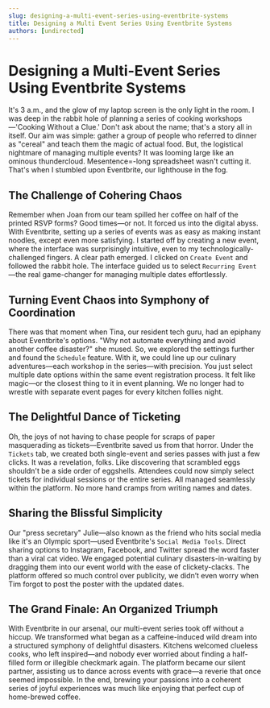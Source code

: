 ```yaml
---
slug: designing-a-multi-event-series-using-eventbrite-systems
title: Designing a Multi Event Series Using Eventbrite Systems
authors: [undirected]
---
```


# Designing a Multi-Event Series Using Eventbrite Systems

It's 3 a.m., and the glow of my laptop screen is the only light in the room. I was deep in the rabbit hole of planning a series of cooking workshops—'Cooking Without a Clue.' Don't ask about the name; that's a story all in itself. Our aim was simple: gather a group of people who referred to dinner as "cereal" and teach them the magic of actual food. But, the logistical nightmare of managing multiple events? It was looming large like an ominous thundercloud. Mesentence=-long spreadsheet wasn't cutting it. That's when I stumbled upon Eventbrite, our lighthouse in the fog.

## The Challenge of Cohering Chaos

Remember when Joan from our team spilled her coffee on half of the printed RSVP forms? Good times—or not. It forced us into the digital abyss. With Eventbrite, setting up a series of events was as easy as making instant noodles, except even more satisfying. I started off by creating a new event, where the interface was surprisingly intuitive, even to my technologically-challenged fingers. A clear path emerged. I clicked on `Create Event` and followed the rabbit hole. The interface guided us to select `Recurring Event`—the real game-changer for managing multiple dates effortlessly.

## Turning Event Chaos into Symphony of Coordination

There was that moment when Tina, our resident tech guru, had an epiphany about Eventbrite's options. "Why not automate everything and avoid another coffee disaster?" she mused. So, we explored the settings further and found the `Schedule` feature. With it, we could line up our culinary adventures—each workshop in the series—with precision. You just select multiple date options within the same event registration process. It felt like magic—or the closest thing to it in event planning. We no longer had to wrestle with separate event pages for every kitchen follies night.

## The Delightful Dance of Ticketing 

Oh, the joys of not having to chase people for scraps of paper masquerading as tickets—Eventbrite saved us from that horror. Under the `Tickets` tab, we created both single-event and series passes with just a few clicks. It was a revelation, folks. Like discovering that scrambled eggs shouldn't be a side order of eggshells. Attendees could now simply select tickets for individual sessions or the entire series. All managed seamlessly within the platform. No more hand cramps from writing names and dates.

## Sharing the Blissful Simplicity

Our "press secretary" Julie—also known as the friend who hits social media like it's an Olympic sport—used Eventbrite's `Social Media Tools`. Direct sharing options to Instagram, Facebook, and Twitter spread the word faster than a viral cat video. We engaged potential culinary disasters-in-waiting by dragging them into our event world with the ease of clickety-clacks. The platform offered so much control over publicity, we didn’t even worry when Tim forgot to post the poster with the updated dates.

## The Grand Finale: An Organized Triumph

With Eventbrite in our arsenal, our multi-event series took off without a hiccup. We transformed what began as a caffeine-induced wild dream into a structured symphony of delightful disasters. Kitchens welcomed clueless cooks, who left inspired—and nobody ever worried about finding a half-filled form or illegible checkmark again. The platform became our silent partner, assisting us to dance across events with grace—a reverie that once seemed impossible. In the end, brewing your passions into a coherent series of joyful experiences was much like enjoying that perfect cup of home-brewed coffee.